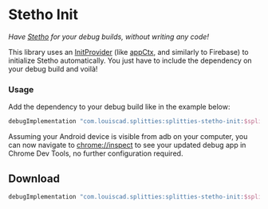 # Stetho Init

*Have [Stetho](https://github.com/facebook/stetho) for your debug builds,
without writing any code!*

This library uses an [InitProvider](
../initprovider/src/androidMain/kotlin/splitties/initprovider/InitProvider.kt
) (like [appCtx](
../appctx/src/androidMain/kotlin/splitties/init/AppCtxInitProvider.kt
), and similarly to Firebase) to initialize Stetho
automatically. You just have to include the dependency on your debug build
and voilà!

### Usage
Add the dependency to your debug build like in the example below:
```groovy
debugImplementation "com.louiscad.splitties:splitties-stetho-init:$splitties_version"
```

Assuming your Android device is visible from adb on your computer, you can
now navigate to [chrome://inspect](chrome://inspect) to see your updated
debug app in Chrome Dev Tools, no further configuration required.

## Download

```groovy
debugImplementation "com.louiscad.splitties:splitties-stetho-init:$splitties_version"
```
